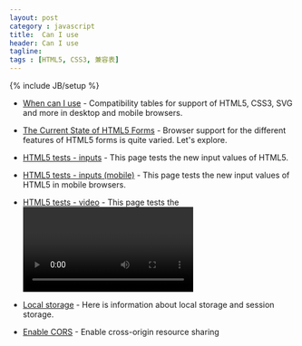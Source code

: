 ```yaml
---
layout: post
category : javascript
title:  Can I use
header: Can I use
tagline:
tags : [HTML5, CSS3, 兼容表]
---
```

{% include JB/setup %}


* [When can I use](http://caniuse.com/) - Compatibility tables for support of HTML5, CSS3, SVG and more in desktop and mobile browsers.

* [The Current State of HTML5 Forms](http://wufoo.com/html5//) - Browser support for the different features of HTML5 forms is quite varied. Let's explore.

* [HTML5 tests - inputs](http://www.quirksmode.org/html5/inputs.html) - This page tests the new input values of HTML5.

* [HTML5 tests - inputs (mobile)](http://www.quirksmode.org/html5/inputs_mobile.html) - This page tests the new input values of HTML5 in mobile browsers.

* [HTML5 tests - video](http://www.quirksmode.org/html5/tests/video.html) - This page tests the <video> tag.

* [Local storage](http://www.quirksmode.org/html5/storage.html) - Here is information about local storage and session storage.

* [Enable CORS](http://enable-cors.org) - Enable cross-origin resource sharing
